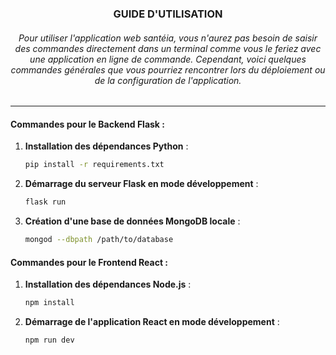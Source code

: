 <h3 align="center">GUIDE D'UTILISATION</h3>
<h6 align="center">
Pour utiliser l'application web santéia, vous n'aurez pas besoin de saisir des commandes directement dans un terminal comme vous le feriez avec une application en ligne de commande. Cependant, voici quelques commandes générales que vous pourriez rencontrer lors du déploiement ou de la configuration de l'application.
</h6>

---

#### Commandes pour le Backend Flask :
1. **Installation des dépendances Python** :
   ```bash
   pip install -r requirements.txt
   ```

2. **Démarrage du serveur Flask en mode développement** :
   ```bash
   flask run
   ```

3. **Création d'une base de données MongoDB locale** :
   ```bash
   mongod --dbpath /path/to/database
   ```

#### Commandes pour le Frontend React :
1. **Installation des dépendances Node.js** :
   ```bash
   npm install
   ```

2. **Démarrage de l'application React en mode développement** :
   ```bash
   npm run dev
   ```

